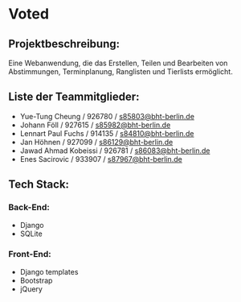 # Voted

## Projektbeschreibung:

Eine Webanwendung, die das Erstellen, Teilen und Bearbeiten von Abstimmungen, Terminplanung, Ranglisten und Tierlists ermöglicht.

## Liste der Teammitglieder:

- Yue-Tung Cheung / 926780 / s85803@bht-berlin.de
- Johann Föll / 927615 / s85982@bht-berlin.de
- Lennart Paul Fuchs / 914135 / s84810@bht-berlin.de
- Jan Höhnen / 927099 / s86129@bht-berlin.de
- Jawad Ahmad Kobeissi / 926781 / s86083@bht-berlin.de
- Enes Sacirovic / 933907 / s87967@bht-berlin.de

## Tech Stack:

### Back-End:

- Django
- SQLite

### Front-End:

- Django templates
- Bootstrap
- jQuery
